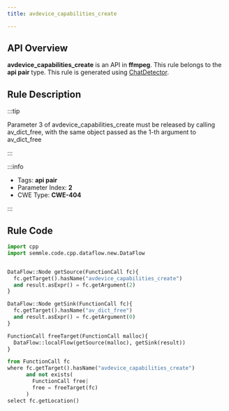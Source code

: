 ```yaml
---
title: avdevice_capabilities_create

---
```



## API Overview
**avdevice_capabilities_create** is an API in **ffmpeg**. This rule belongs to the **api pair** type. This rule is generated using [ChatDetector](../../tools/ChatDetector).
## Rule Description

:::tip

Parameter 3 of avdevice_capabilities_create must be released by calling av_dict_free, with the same object passed as the 1-th argument to av_dict_free

:::

:::info

- Tags: **api pair**
- Parameter Index: **2**
- CWE Type: **CWE-404**

:::

## Rule Code
```python
import cpp
import semmle.code.cpp.dataflow.new.DataFlow


DataFlow::Node getSource(FunctionCall fc){
  fc.getTarget().hasName("avdevice_capabilities_create")
  and result.asExpr() = fc.getArgument(2)
}

DataFlow::Node getSink(FunctionCall fc){
  fc.getTarget().hasName("av_dict_free")
  and result.asExpr() = fc.getArgument(0)
}

FunctionCall freeTarget(FunctionCall malloc){
  DataFlow::localFlow(getSource(malloc), getSink(result))
}

from FunctionCall fc
where fc.getTarget().hasName("avdevice_capabilities_create")
      and not exists(
        FunctionCall free| 
        free = freeTarget(fc)
      )
select fc.getLocation()
```